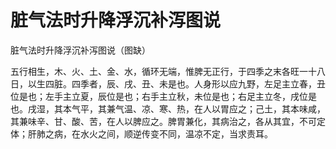 # 脏气法时升降浮沉补泻图说



脏气法时升降浮沉补泻图说（图缺）

五行相生，木、火、土、金、水，循环无端，惟脾无正行，于四季之末各旺一十八日，以生四脏。四季者，辰、戌、丑、未是也。人身形以应九野，左足主立春，丑位是也；左手主立夏，辰位是也；右手主立秋，未位是也；右足主立冬，戌位是也。戌湿，其本气平，其兼气温、凉、寒、热，在人以胃应之；己土，其本味咸，其兼味辛、甘、酸、苦，在人以脾应之。脾胃兼化，其病治之，各从其宜，不可定体；肝肺之病，在水火之间，顺逆传变不同，温凉不定，当求责耳。
